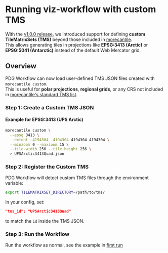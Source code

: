 # Running viz-workflow with custom TMS

With the [v1.0.0 release](https://github.com/PermafrostDiscoveryGateway/viz-workflow/releases/tag/1.0.0), we introduced support for defining **custom TileMatrixSets (TMS)** beyond those included in [morecantile](https://developmentseed.org/morecantile/).  
This allows generating tiles in projections like **EPSG:3413 (Arctic)** or **EPSG:5041 (Antarctic)** instead of the default Web Mercator grid.


## Overview

PDG Workflow can now load user-defined TMS JSON files created with `morecantile custom`.  
This is useful for **polar projections**, **regional grids**, or any CRS not included in [morecantile's standard TMS list](https://developmentseed.org/morecantile/usage/#list-supported-grids).


### Step 1: Create a Custom TMS JSON
#### Example for EPSG:3413 (UPS Arctic)

```bash
morecantile custom \
  --epsg 3413 \
  --extent -4194304 -4194304 4194304 4194304 \
  --minzoom 0 --maxzoom 15 \
  --tile-width 256 --tile-height 256 \
  > UPSArctic3413Quad.json
```

### Step 2: Register the Custom TMS
PDG Workflow will detect custom TMS files through the environment variable:

```bash
export TILEMATRIXSET_DIRECTORY=/path/to/tms/
```

In your config, set:
```json
"tms_id": "UPSArctic3413Quad"
```
to match the `id` inside the TMS JSON.

### Step 3: Run the Workflow
Run the workflow as normal, see the example in [first run](https://github.com/PermafrostDiscoveryGateway/viz-info/blob/main/11_first-run.md)

